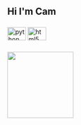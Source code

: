 <h2 align="left">Hi I'm Cam</h2>

###

<div align="left">
  <img src="https://cdn.jsdelivr.net/gh/devicons/devicon/icons/python/python-original.svg" height="30" width="42" alt="python logo"  />
  <img src="https://cdn.jsdelivr.net/gh/devicons/devicon/icons/html5/html5-original.svg" height="30" width="42" alt="html5 logo"  />
</div>

###

<img align="left" height="150" src="https://media.tenor.com/b6SEUoUlC4gAAAAd/yeat-twizzyrich.gif"  />

###

<div align="left">
</div>

###
